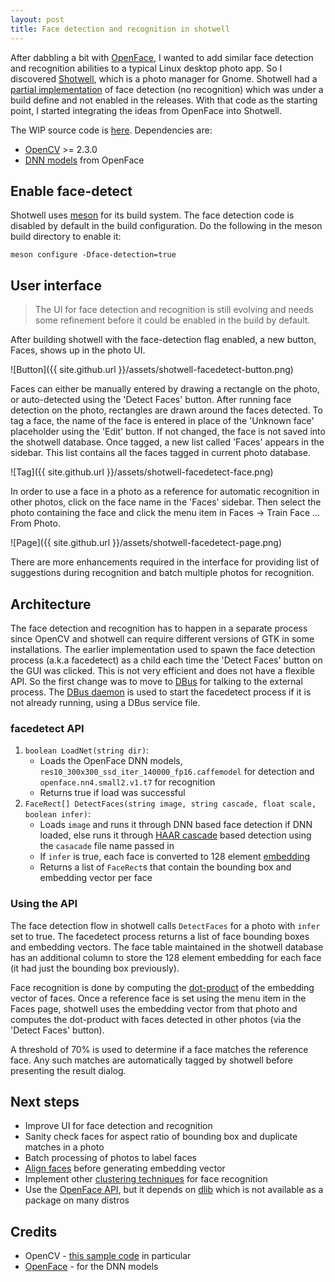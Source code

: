 ```yaml
---
layout: post
title: Face detection and recognition in shotwell
---
```


After dabbling a bit with [OpenFace](https://cmusatyalab.github.io/openface), I wanted to add similar face detection and
recognition abilities to a typical Linux desktop photo app. So I discovered
[Shotwell](https://wiki.gnome.org/Apps/Shotwell), which is a photo manager for Gnome. Shotwell had a
[partial implementation](https://wiki.gnome.org/Apps/Shotwell/FacesTool) of face detection (no recognition) which was
under a build define and not enabled in the releases. With that code as the starting point, I started integrating the
ideas from OpenFace into Shotwell.

The WIP source code is [here](https://gitlab.gnome.org/nma83/shotwell/tree/wip/faces). Dependencies are:

* [OpenCV](https://opencv.org) >= 2.3.0
* [DNN models](https://cmusatyalab.github.io/openface/models-and-accuracies/) from OpenFace 

## Enable face-detect

Shotwell uses [meson](https://mesonbuild.com) for its build system. The face detection code is disabled by default in
the build configuration. Do the following in the meson build directory to enable it:

    meson configure -Dface-detection=true

## User interface

> The UI for face detection and recognition is still evolving and needs some refinement before it could be
> enabled in the build by default.

After building shotwell with the face-detection flag enabled, a new button, Faces, shows up in the photo UI.

![Button]({{ site.github.url }}/assets/shotwell-facedetect-button.png)

Faces can either be manually entered by drawing a rectangle on the photo, or auto-detected using the 'Detect Faces' button.
After running face detection on the photo, rectangles are drawn around the faces detected.
To tag a face, the name of the face is entered in place of the 'Unknown face' placeholder using the 'Edit' button. If
not changed, the face is not saved into the shotwell database. Once tagged, a new list called 'Faces' appears in the
sidebar. This list contains all the faces tagged in current photo database.

![Tag]({{ site.github.url }}/assets/shotwell-facedetect-face.png)

In order to use a face in a photo as a reference for automatic recognition in other photos, click on the face name in
the 'Faces' sidebar. Then select the photo containing the face and click the menu item in Faces -> Train Face ... From
Photo.

![Page]({{ site.github.url }}/assets/shotwell-facedetect-page.png)

There are more enhancements required in the interface for providing list of suggestions during recognition and batch
multiple photos for recognition.

## Architecture

The face detection and recognition has to happen in a separate process since OpenCV and shotwell can require different
versions of GTK in some installations. The earlier implementation used to spawn the face detection process (a.k.a
facedetect) as a child each time the 'Detect Faces' button on the GUI was clicked. This is not very efficient and does
not have a flexible API. So the first change was to move to [DBus](https://dbus.freedesktop.org) for talking to the
external process. The [DBus daemon](https://dbus.freedesktop.org/doc/dbus-daemon.1.html) is used to start the facedetect
process if it is not already running, using a DBus service file.

### facedetect API

1. `boolean LoadNet(string dir)`: 
   * Loads the OpenFace DNN models, `res10_300x300_ssd_iter_140000_fp16.caffemodel` for detection and
     `openface.nn4.small2.v1.t7` for recognition 
   * Returns true if load was successful
1. `FaceRect[] DetectFaces(string image, string cascade, float scale, boolean infer)`:
   * Loads `image` and runs it through DNN based face detection if DNN loaded, else runs it through
     [HAAR cascade](https://docs.opencv.org/3.4.1/d7/d8b/tutorial_py_face_detection.html) based detection using the
     `casacade` file name passed in
   * If `infer` is true, each face is converted to 128 element
     [embedding](http://www.cv-foundation.org/openaccess/content_cvpr_2015/app/1A_089.pdf)
   * Returns a list of `FaceRect`s that contain the bounding box and embedding vector per face

### Using the API

The face detection flow in shotwell calls `DetectFaces` for a photo with `infer` set to true. The facedetect process
returns a list of face bounding boxes and embedding vectors. The face table maintained in the shotwell database has an
additional column to store the 128 element embedding for each face (it had just the bounding box previously).

Face recognition is done by computing the [dot-product](https://en.wikipedia.org/wiki/Dot_product) of the embedding
vector of faces. Once a reference face is set using the menu item in the Faces page, shotwell uses the embedding vector
from that photo and computes the dot-product with faces detected in other photos (via the 'Detect Faces' button).

A threshold of 70% is used to determine if a face matches the reference face. Any such matches are automatically tagged
by shotwell before presenting the result dialog.

## Next steps

* Improve UI for face detection and recognition
* Sanity check faces for aspect ratio of bounding box and duplicate matches in a photo
* Batch processing of photos to label faces 
* [Align faces](https://docs.opencv.org/2.4/modules/contrib/doc/facerec/facerec_tutorial.html?highlight=eigenface#aligning-face-images)
  before generating embedding vector
* Implement other [clustering techniques](https://en.wikipedia.org/wiki/K-means_clustering) for face recognition
* Use the [OpenFace API](https://openface-api.readthedocs.io/en/latest/index.html), but it depends on [dlib](dlib.net)
  which is not available as a package on many distros

## Credits

* OpenCV - [this sample code](https://github.com/opencv/opencv/blob/master/samples/dnn/js_face_recognition.html) in particular
* [OpenFace](https://cmusatyalab.github.io/openface) - for the DNN models

